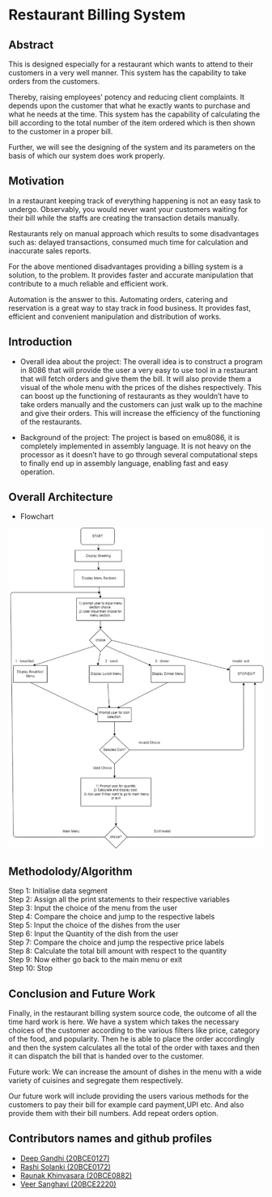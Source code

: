 # Restaurant Billing System

## Abstract
This is designed especially for a restaurant which wants to attend to their customers in a very well manner. This system has the capability to take orders from the customers.

Thereby, raising employees’ potency and reducing client complaints. It depends upon the customer that what he exactly wants to purchase and what he needs at the time. This system has the capability of calculating the bill according to the total number of the item ordered which is then shown to the customer in a proper bill.

Further, we will see the designing of the system and its parameters on the basis of which our system does work properly.

## Motivation
In a restaurant keeping track of everything happening is not an easy task to undergo. Observably, you would never want your customers waiting for their bill while the staffs are creating the transaction details manually.

Restaurants rely on manual approach which results to some disadvantages such as: delayed transactions, consumed much time for calculation and inaccurate sales reports.

For the above mentioned disadvantages providing a billing system is a solution, to the problem. It provides faster and accurate manipulation that contribute to a much reliable and efficient work.

Automation is the answer to this. Automating orders, catering and reservation is a great way to stay track in food business. It provides fast, efficient and convenient manipulation and distribution of works.


## Introduction
- Overall idea about the project: 
The overall idea is to construct a program in 8086 that will provide the user a very easy to use tool in a restaurant that will fetch orders and give them the bill. It will also provide them a visual of the whole menu with the prices of the dishes respectively. This can boost up the functioning of restaurants as they wouldn’t have to take orders manually and the customers can just walk up to the machine and give their orders. This will increase the efficiency of the functioning of the restaurants.

- Background of the project:
The project is based on emu8086, it is completely implemented in assembly language. It is not heavy on the processor as it doesn’t have to go through several computational steps to finally end up in assembly language, enabling fast and easy operation.

## Overall Architecture

- Flowchart

![alt text](https://raw.githubusercontent.com/deepg7/RestaurantBillingSystem-8086/main/flowchart.png)

## Methodolody/Algorithm
Step 1: Initialise data segment <br />
Step 2: Assign all the print statements to their respective variables <br />
Step 3: Input the choice of the menu from the user <br />
Step 4: Compare the choice and jump to the respective labels <br />
Step 5: Input the choice of the dishes from the user <br />
Step 6: Input the Quantity of the dish from the user <br />
Step 7: Compare the choice and jump the respective price labels <br />
Step 8: Calculate the total bill amount with respect to the quantity <br />
Step 9: Now either go back to the main menu or exit <br />
Step 10: Stop <br />

## Conclusion and Future Work
Finally, in the restaurant billing system source code, the outcome of all the time hard work is here. We have a system which takes the necessary choices of the customer according to the various filters like price, category of the food, and popularity. Then he is able to place the order accordingly and then the system calculates all the total of the order with taxes and then it can dispatch the bill that is handed over to the customer. 

Future work: 
We can  increase the amount of dishes in the menu with a wide variety of cuisines and segregate them respectively.

Our future work will include providing the users various methods for the customers to pay their bill for example card payment,UPI etc. And also provide them with their bill numbers. Add repeat orders option.

## Contributors names and github profiles

- [Deep Gandhi (20BCE0127)](https://github.com/deepg7)
- [Rashi Solanki (20BCE0172)](https://github.com/rashisolanki)
- [Raunak Khinvasara (20BCE0882)](https://github.com/Khivvi)
- [Veer Sanghavi (20BCE2220)](https://github.com/veer64)

